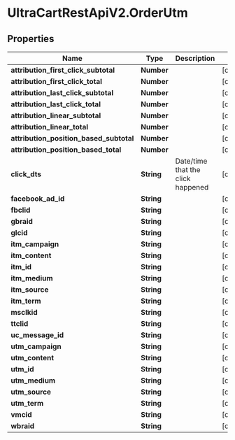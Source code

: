 # UltraCartRestApiV2.OrderUtm

## Properties
Name | Type | Description | Notes
------------ | ------------- | ------------- | -------------
**attribution_first_click_subtotal** | **Number** |  | [optional] 
**attribution_first_click_total** | **Number** |  | [optional] 
**attribution_last_click_subtotal** | **Number** |  | [optional] 
**attribution_last_click_total** | **Number** |  | [optional] 
**attribution_linear_subtotal** | **Number** |  | [optional] 
**attribution_linear_total** | **Number** |  | [optional] 
**attribution_position_based_subtotal** | **Number** |  | [optional] 
**attribution_position_based_total** | **Number** |  | [optional] 
**click_dts** | **String** | Date/time that the click happened | [optional] 
**facebook_ad_id** | **String** |  | [optional] 
**fbclid** | **String** |  | [optional] 
**gbraid** | **String** |  | [optional] 
**glcid** | **String** |  | [optional] 
**itm_campaign** | **String** |  | [optional] 
**itm_content** | **String** |  | [optional] 
**itm_id** | **String** |  | [optional] 
**itm_medium** | **String** |  | [optional] 
**itm_source** | **String** |  | [optional] 
**itm_term** | **String** |  | [optional] 
**msclkid** | **String** |  | [optional] 
**ttclid** | **String** |  | [optional] 
**uc_message_id** | **String** |  | [optional] 
**utm_campaign** | **String** |  | [optional] 
**utm_content** | **String** |  | [optional] 
**utm_id** | **String** |  | [optional] 
**utm_medium** | **String** |  | [optional] 
**utm_source** | **String** |  | [optional] 
**utm_term** | **String** |  | [optional] 
**vmcid** | **String** |  | [optional] 
**wbraid** | **String** |  | [optional] 


